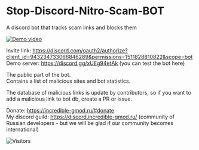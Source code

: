 # Stop-Discord-Nitro-Scam-BOT
A discord bot that tracks scam links and blocks them  
  
[![Demo video](https://raw.githubusercontent.com/Be1zebub/Stop-Discord-Nitro-Scam-BOT/main/thumb.jpg)](https://www.youtube.com/watch?v=https://youtu.be/H-cNweikxjY)  
  
Invite link: https://discord.com/oauth2/authorize?client_id=943234733066846289&permissions=1511828810822&scope=bot  
Demo server: https://discord.gg/xUEg94etAk (you can test the bot here)  
  
The public part of the bot.  
Contains a list of malicious sites and bot statistics.  
  
The database of malicious links is update by contributors, so if you want to add a malicious link to bot db, create a PR or issue.  
  
Donate: https://incredible-gmod.ru/#donate  
My discord guild: https://discord.incredible-gmod.ru/ (community of Russian developers - but we will be glad if our community becomes international)  
  
<img alt="Visitors" src="https://visitor-badge.laobi.icu/badge?page_id=Be1zebub.Stop-Discord-Nitro-Scam-BOT"/> 
